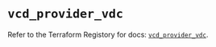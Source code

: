 # `vcd_provider_vdc`

Refer to the Terraform Registory for docs: [`vcd_provider_vdc`](https://registry.terraform.io/providers/vmware/vcd/3.10.0/docs/resources/provider_vdc).
